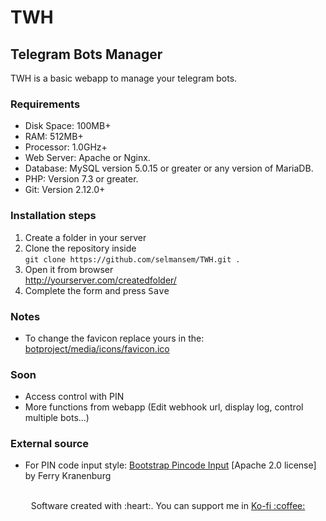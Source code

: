 # TWH
## Telegram Bots Manager
TWH is a basic webapp to manage your telegram bots.

### Requirements
- Disk Space: 100MB+
- RAM: 512MB+
- Processor: 1.0GHz+
- Web Server: Apache or Nginx.
- Database: MySQL version 5.0.15 or greater or any version of MariaDB.
- PHP: Version 7.3 or greater.
- Git: Version 2.12.0+

### Installation steps
1. Create a folder in your server
2. Clone the repository inside\
  `git clone https://github.com/selmansem/TWH.git .`
3. Open it from browser\
  <http://yourserver.com/createdfolder/>
4. Complete the form and press <kbd>Save</kbd>

### Notes
- To change the favicon replace yours in the:\
    [botproject/media/icons/favicon.ico](/media/icons/favicon.ico)

### Soon
- Access control with PIN
- More functions from webapp (Edit webhook url, display log, control multiple bots...)

### External source
- For PIN code input style: [Bootstrap Pincode Input](https://github.com/fkranenburg/bootstrap-pincode-input) [Apache 2.0 license] by Ferry Kranenburg
<br><br>
<p align="center">Software created with :heart:. You can support me in <a href="https://ko-fi.com/esgonline">Ko-fi :coffee:</a></p>
